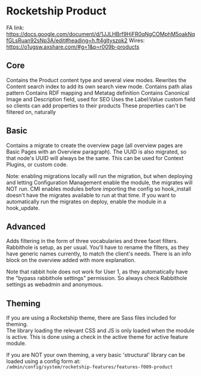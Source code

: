# Rocketship Product

FA link:   
https://docs.google.com/document/d/1JJLHBrf9HjFR0qNgCOMphM5oakNqfGLsRuan92sNp3A/edit#heading=h.ft4gltyszpk2
Wires:  
https://o1ugsw.axshare.com/#g=1&p=r009b-products

## Core
Contains the Product content type and several view modes. 
Rewrites the Content search index to add its own search view mode.
Contains path alias pattern
Contains RDF mapping and Metatag definition
Contains Canonical Image and Description field, used for SEO
Uses the Label:Value custom field so clients can add properties to their 
products
These properties can't be filtered on, naturally

## Basic
Contains a migrate to create the overview page (all overview pages are Basic 
Pages with an Overview paragraph). The UUID is also migrated, so that node's 
UUID will always be the same. This can be used for Context Plugins, or custom
 code.

Note: enabling migrations locally will run the migration, but when deploying 
and letting Configuration Management enable the module, the migrates will NOT
 run. CMI enables modules before importing the config so hook_install doesn't
  have the migrates available to run at that time. If you want to automatically
run the migrates on deploy, enable the module in a hook_update.

## Advanced
Adds filtering in the form of three vocabularies and three facet filters. 
Rabbithole is setup, as per usual. You'll have to rename the filters, as they
 have generic names currently, to match the client's needs. There is an info 
 block on the overview added with more explanation. 

Note that rabbit hole does not work for User 1, as they automatically have 
the "bypass rabbithole settings" permission. So always check Rabbithole 
settings as webadmin and anonymous.

## Theming

If you are using a Rocketship theme, there are Sass files included 
for theming.  
The library loading the relevant CSS and JS is only loaded when the module is active. This is done using a check in the active theme for active feature module.

If you are NOT your own theming, a very basic 'structural' library can be loaded using a config form at:  
`/admin/config/system/rocketship-features/features-f009-product`
